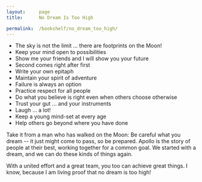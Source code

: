 ```yaml
---
layout:     page
title:      No Dream Is Too High

permalink:  /bookshelf/no_dream_too_high/
---
```


<style type="text/css">
    strong {
        color: #3498db;
        font-weight: 400;
    }
    blockquote {
        padding: 0px 23px;
    }
</style>

- The sky is not the limit ... there are footprints on the Moon!
- Keep your mind open to possibilities
- Show me your friends and I will show you your future
- Second comes right after first
- Write your own epitaph
- Maintain your spirit of adventure
- Failure is always an option
- Practice respect for all people
- Do what you believe is right even when others choose otherwise
- Trust your gut ... and your instruments
- Laugh ... a lot!
- Keep a young mind-set at every age
- Help others go beyond where you have done

Take it from a man who has walked on the Moon: Be careful what you dream -- it just might come to pass, so be prepared. Apollo is the story of people at their best, working together for a common goal. We started with a dream, and we can do these kinds of things again.

With a united effort and a great team, you too can achieve great things. I know, because I am living proof that no dream is too high!